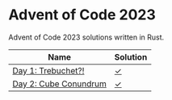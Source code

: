 # Advent of Code 2023

Advent of Code 2023 solutions written in Rust.

| Name                                                         | Solution             |
|--------------------------------------------------------------|----------------------|
| [Day 1: Trebuchet?!](https://adventofcode.com/2023/day/1)    | [✓](src/bin/day1.rs) |
| [Day 2: Cube Conundrum](https://adventofcode.com/2023/day/2) | [✓](src/bin/day2.rs) |



